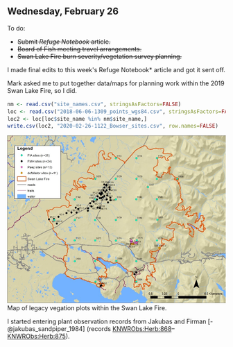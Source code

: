 
## Wednesday, February 26

To do:

* ~~Submit *Refuge Notebook* article.~~
* ~~Board of Fish meeting travel arrangements.~~
* ~~Swan Lake Fire burn severity/vegetation survey planning.~~

I made final edits to this week's Refuge Notebook* article and got it sent off.

Mark asked me to put together data/maps for planning work within the 2019 Swan Lake Fire, so I did.

```r
nm <- read.csv("site_names.csv", stringsAsFactors=FALSE)
loc <- read.csv("2018-06-06-1309_points_wgs84.csv", stringsAsFactors=FALSE)
loc2 <- loc[loc$site_name %in% nm$site_name,]
write.csv(loc2, "2020-02-26-1122_Bowser_sites.csv", row.names=FALSE)

```
![Map of legacy vegation plots within the Swan Lake Fire.](2020-02-26-1129_Swan_Lake_Fire_plots_map.jpg)\
Map of legacy vegation plots within the Swan Lake Fire.

I started entering plant observation records from Jakubas and Firman [-@jakubas_sandpiper_1984] (records [KNWRObs:Herb:868](http://arctos.database.museum/guid/KNWRObs:Herb:868)–[KNWRObs:Herb:875](http://arctos.database.museum/guid/KNWRObs:Herb:875)).

